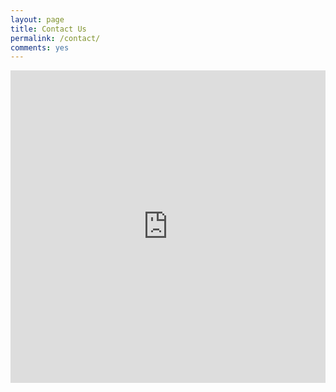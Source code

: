 ```yaml
---
layout: page
title: Contact Us
permalink: /contact/
comments: yes
---
```



	 
<iframe src="https://docs.google.com/forms/d/e/1FAIpQLSetZOLaS7nDlAMmP_x4IuUXdNC4as7Wy2J97a8EWC1iWcSdcQ/viewform?embedded=true#start=embed" width="100%" height="500" frameborder="0" marginheight="0" marginwidth="0">Loading...</iframe>
